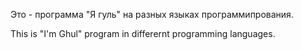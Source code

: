 Это - программа "Я гуль" на разных языках программипрования.

This is "I'm Ghul" program in differernt programming languages.
